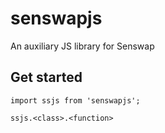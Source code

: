 # senswapjs
An auxiliary JS library for Senswap

## Get started

```
import ssjs from 'senswapjs';

ssjs.<class>.<function>
```